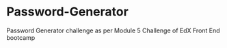 # Password-Generator
Password Generator challenge as per Module 5 Challenge of EdX Front End bootcamp
